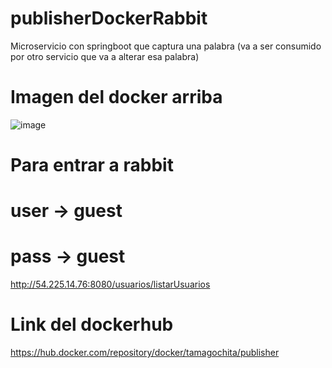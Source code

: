 # publisherDockerRabbit

Microservicio con springboot que captura una palabra (va a ser consumido por otro servicio que va a alterar esa palabra)

# Imagen del docker arriba

![image](https://user-images.githubusercontent.com/45043430/163022185-1b4e9d18-3f74-45ad-8e09-cfea9c878f80.png)


# Para entrar a rabbit

# user -> guest
# pass -> guest


http://54.225.14.76:8080/usuarios/listarUsuarios
# Link del dockerhub

https://hub.docker.com/repository/docker/tamagochita/publisher
